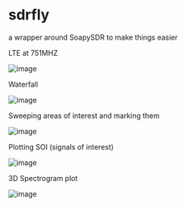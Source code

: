 # sdrfly
a wrapper around SoapySDR to make things easier


LTE at 751MHZ

![image](https://github.com/user-attachments/assets/5c1e6457-f46e-4116-be86-3a488033640a)


Waterfall

![image](https://github.com/user-attachments/assets/63f51657-18f1-4d1a-9c4d-717b32d01494)


Sweeping areas of interest and marking them

![image](https://github.com/user-attachments/assets/d5932ef4-bf71-4277-b0d1-0a371176beb7)

Plotting SOI (signals of interest)

![image](https://github.com/user-attachments/assets/8297d2dd-6b09-4297-a55e-e5bb2a5baab3)

3D Spectrogram plot

![image](https://github.com/user-attachments/assets/f5cc1375-f70f-4320-b17b-26d90fbd6f62)







